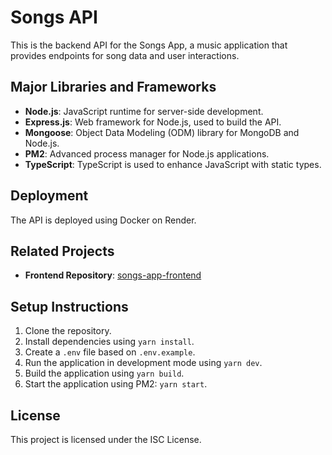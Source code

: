 # Songs API

This is the backend API for the Songs App, a music application that provides endpoints for song data and user interactions.

## Major Libraries and Frameworks

- **Node.js**: JavaScript runtime for server-side development.
- **Express.js**: Web framework for Node.js, used to build the API.
- **Mongoose**: Object Data Modeling (ODM) library for MongoDB and Node.js.
- **PM2**: Advanced process manager for Node.js applications.
- **TypeScript**: TypeScript is used to enhance JavaScript with static types.

## Deployment

The API is deployed using Docker on Render.

## Related Projects

- **Frontend Repository**: [songs-app-frontend](https://github.com/zmekonnen251/songs-app-frontend)

## Setup Instructions

1. Clone the repository.
2. Install dependencies using `yarn install`.
3. Create a `.env` file based on `.env.example`.
4. Run the application in development mode using `yarn dev`.
5. Build the application using `yarn build`.
6. Start the application using PM2: `yarn start`.

## License

This project is licensed under the ISC License.

